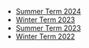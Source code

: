 
- [Summer Term 2024](/summer24/timetable.html)
- [Winter Term 2023](/winter23/timetable.html)
- [Summer Term 2023](/summer23/summer-term.html)
- [Winter Term 2022](/winter22/winter-term-22.html)


